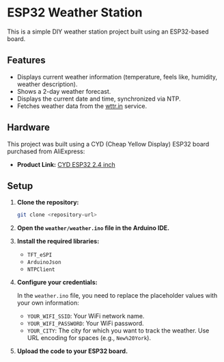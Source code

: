 # ESP32 Weather Station

This is a simple DIY weather station project built using an ESP32-based board.

## Features

*   Displays current weather information (temperature, feels like, humidity, weather description).
*   Shows a 2-day weather forecast.
*   Displays the current date and time, synchronized via NTP.
*   Fetches weather data from the [wttr.in](https://wttr.in) service.

## Hardware

This project was built using a CYD (Cheap Yellow Display) ESP32 board purchased from AliExpress:

*   **Product Link:** [CYD ESP32 2.4 inch](https://pl.aliexpress.com/item/1005008212152877.html)

## Setup

1.  **Clone the repository:**

    ```bash
    git clone <repository-url>
    ```

2.  **Open the `weather/weather.ino` file in the Arduino IDE.**

3.  **Install the required libraries:**
    *   `TFT_eSPI`
    *   `ArduinoJson`
    *   `NTPClient`

4.  **Configure your credentials:**

    In the `weather.ino` file, you need to replace the placeholder values with your own information:

    *   `YOUR_WIFI_SSID`: Your WiFi network name.
    *   `YOUR_WIFI_PASSWORD`: Your WiFi password.
    *   `YOUR_CITY`: The city for which you want to track the weather. Use URL encoding for spaces (e.g., `New%20York`).

5.  **Upload the code to your ESP32 board.**
